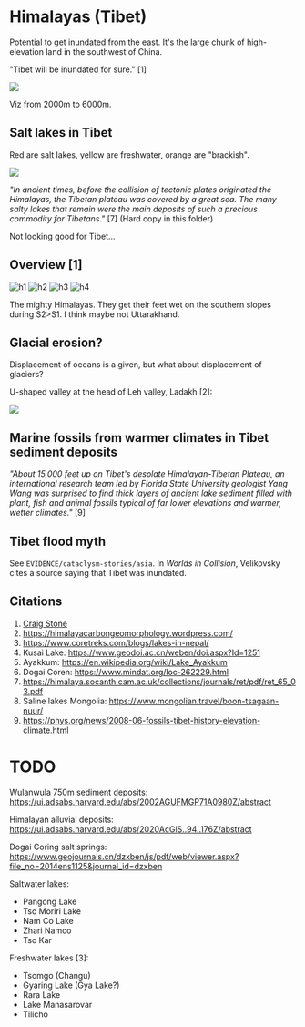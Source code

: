 # Himalayas (Tibet)

Potential to get inundated from the east. It's the large chunk of high-elevation land in the southwest of China.

"Tibet will be inundated for sure." [1]

![](img/2000-6000.png)

Viz from 2000m to 6000m.

## Salt lakes in Tibet

Red are salt lakes, yellow are freshwater, orange are "brackish".

![](img/lakes.jpg)

*"In ancient times, before the collision of tectonic plates originated the Himalayas, the Tibetan plateau was covered by a great sea. The many salty lakes that remain were the main deposits of such a precious commodity for Tibetans."* [7] (Hard copy in this folder)

Not looking good for Tibet...

## Overview [1]

![h1](img/himalayas1.jpg "h1")
![h2](img/himalayas2.jpg "h2")
![h3](img/himalayas3.jpg "h3")
![h4](img/himalayas4.jpg "h4")

The mighty Himalayas. They get their feet wet on the southern slopes during S2>S1. I think maybe not Uttarakhand.

## Glacial erosion?

Displacement of oceans is a given, but what about displacement of glaciers?

U-shaped valley at the head of Leh valley, Ladakh [2]:

![](img/glacier.webp)

## Marine fossils from warmer climates in Tibet sediment deposits

*"About 15,000 feet up on Tibet's desolate Himalayan-Tibetan Plateau, an international research team led by Florida State University geologist Yang Wang was surprised to find thick layers of ancient lake sediment filled with plant, fish and animal fossils typical of far lower elevations and warmer, wetter climates."* [9]

## Tibet flood myth

See `EVIDENCE/cataclysm-stories/asia`. In *Worlds in Collision*, Velikovsky cites a source saying that Tibet was inundated.

## Citations

1. [Craig Stone](https://nobulart.com)
2. https://himalayacarbongeomorphology.wordpress.com/
3. https://www.coretreks.com/blogs/lakes-in-nepal/
4. Kusai Lake: https://www.geodoi.ac.cn/weben/doi.aspx?Id=1251
5. Ayakkum: https://en.wikipedia.org/wiki/Lake_Ayakkum
6. Dogai Coren: https://www.mindat.org/loc-262229.html
7. https://himalaya.socanth.cam.ac.uk/collections/journals/ret/pdf/ret_65_03.pdf
8. Saline lakes Mongolia: https://www.mongolian.travel/boon-tsagaan-nuur/
9. https://phys.org/news/2008-06-fossils-tibet-history-elevation-climate.html

# TODO

Wulanwula 750m sediment deposits: https://ui.adsabs.harvard.edu/abs/2002AGUFMGP71A0980Z/abstract

Himalayan alluvial deposits: https://ui.adsabs.harvard.edu/abs/2020AcGlS..94..176Z/abstract

Dogai Coring salt springs: https://www.geojournals.cn/dzxben/js/pdf/web/viewer.aspx?file_no=2014ens1125&journal_id=dzxben

Saltwater lakes:
- Pangong Lake
- Tso Moriri Lake
- Nam Co Lake
- Zhari Namco
- Tso Kar

Freshwater lakes [3]:
- Tsomgo (Changu)
- Gyaring Lake (Gya Lake?)
- Rara Lake
- Lake Manasarovar
- Tilicho